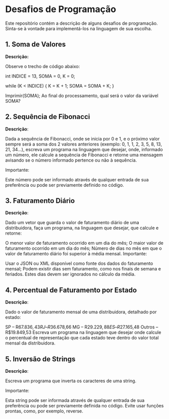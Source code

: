 # Desafios de Programação

Este repositório contém a descrição de alguns desafios de programação. Sinta-se à vontade para implementá-los na linguagem de sua escolha.

## 1. Soma de Valores

**Descrição:**

Observe o trecho de código abaixo:

int INDICE = 13, SOMA = 0, K = 0;

while (K < INDICE) {
    K = K + 1;
    SOMA = SOMA + K;
}

Imprimir(SOMA);
Ao final do processamento, qual será o valor da variável SOMA?

## 2. Sequência de Fibonacci
**Descrição**:

Dada a sequência de Fibonacci, onde se inicia por 0 e 1, e o próximo valor sempre será a soma dos 2 valores anteriores (exemplo: 0, 1, 1, 2, 3, 5, 8, 13, 21, 34...), escreva um programa na linguagem que desejar, onde, informado um número, ele calcule a sequência de Fibonacci e retorne uma mensagem avisando se o número informado pertence ou não à sequência.

Importante:

Este número pode ser informado através de qualquer entrada de sua preferência ou pode ser previamente definido no código.

## 3. Faturamento Diário
**Descrição**:

Dado um vetor que guarda o valor de faturamento diário de uma distribuidora, faça um programa, na linguagem que desejar, que calcule e retorne:

O menor valor de faturamento ocorrido em um dia do mês;
O maior valor de faturamento ocorrido em um dia do mês;
Número de dias no mês em que o valor de faturamento diário foi superior à média mensal.
Importante:

Usar o JSON ou XML disponível como fonte dos dados do faturamento mensal;
Podem existir dias sem faturamento, como nos finais de semana e feriados. Estes dias devem ser ignorados no cálculo da média.

## 4. Percentual de Faturamento por Estado
**Descrição**:

Dado o valor de faturamento mensal de uma distribuidora, detalhado por estado:

SP – R$67.836,43
RJ – R$36.678,66
MG – R$29.229,88
ES – R$27.165,48
Outros – R$19.849,53
Escreva um programa na linguagem que desejar onde calcule o percentual de representação que cada estado teve dentro do valor total mensal da distribuidora.

## 5. Inversão de Strings
**Descrição**:

Escreva um programa que inverta os caracteres de uma string.

Importante:

Esta string pode ser informada através de qualquer entrada de sua preferência ou pode ser previamente definida no código.
Evite usar funções prontas, como, por exemplo, reverse.
